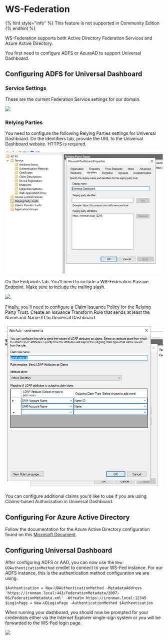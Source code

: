 # WS-Federation

{% hint style="info" %}
This feature is not supported in Community Edition
{% endhint %}

WS-Federation supports both Active Directory Federation Services and Azure Active Directory. 

You first need to configure ADFS or AzureAD to support Universal Dashboard. 

## Configuring ADFS for Universal Dashboard

### Service Settings

These are the current Federation Service settings for our domain. 

![](../../.gitbook/assets/image%20%2849%29.png)

### Relying Parties

You need to configure the following Relying Parties settings for Universal Dashboard. On the Identifiers tab, provide the URL to the Universal Dashboard website. HTTPS is required. 

![](../../.gitbook/assets/image%20%2855%29.png)

On the Endpoints tab. You'll need to include a WS-Federation Passive Endpoint. Make sure to include the trailing slash. 

![](../../.gitbook/assets/image%20%287%29.png)

Finally, you'll need to configure a Claim Issuance Policy for the Relying Party Trust. Create an Issuance Transform Rule that sends at least the Name and Name ID to Universal Dashboard. 

![](../../.gitbook/assets/image%20%2863%29.png)

You can configure additional claims you'd like to use if you are using Claims-based Authorization in Universal Dashboard. 

## Configuring For Azure Active Directory

Follow the documentation for the Azure Active Directory configuration found on this [Microsoft Document](https://docs.microsoft.com/en-us/aspnet/core/security/authentication/ws-federation?view=aspnetcore-2.2#azure-active-directory).

## Configuring Universal Dashboard

After configuring ADFS or AAD, you can now use the `New-UDAuthenticationMethod` cmdlet to  connect to your WS-Fed instance.  For our ADFS instance, this is the authentication method configuration we are using. 

```text
$Authentication = New-UDAuthenticationMethod -MetadataAddress 'https://ironman.local:443/FederationMetadata/2007-06/FederationMetadata.xml' -Wtrealm https://ironman.local:12345
$LoginPage = New-UDLoginPage -AuthenticationMethod $Authentication
```

When running your dashboard, you should now be prompted for your credentials either via the Internet Explorer single-sign system or you will be forwarded to the WS-Fed login page. 

![](../../.gitbook/assets/image%20%2839%29.png)


